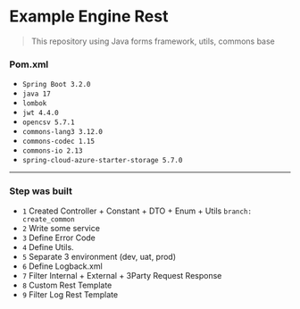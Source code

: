 # Example Engine Rest

> This repository using Java forms framework, utils, commons base
### Pom.xml

* `Spring Boot 3.2.0`
* `java 17`
* `lombok`
* `jwt 4.4.0`
* `opencsv 5.7.1`
* `commons-lang3 3.12.0`
* `commons-codec 1.15`
* `commons-io 2.13`
* `spring-cloud-azure-starter-storage 5.7.0`
<hr>

### Step was built

* `1` Created Controller + Constant + DTO + Enum + Utils `branch: create_common`
* `2` Write some service
* `3` Define Error Code
* `4` Define Utils.
* `5` Separate 3 environment (dev, uat, prod)
* `6` Define Logback.xml
* `7` Filter Internal + External + 3Party Request Response
* `8` Custom Rest Template
* `9` Filter Log Rest Template

